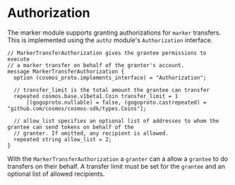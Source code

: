 # Authorization

The marker module supports granting authorizations for `marker` transfers.  This is implemented using
the `authz` module's `Authorization` interface.

```
// MarkerTransferAuthorization gives the grantee permissions to execute
// a marker transfer on behalf of the granter's account.
message MarkerTransferAuthorization {
  option (cosmos_proto.implements_interface) = "Authorization";

  // transfer_limit is the total amount the grantee can transfer
  repeated cosmos.base.v1beta1.Coin transfer_limit = 1
      [(gogoproto.nullable) = false, (gogoproto.castrepeated) = "github.com/cosmos/cosmos-sdk/types.Coins"];

  // allow_list specifies an optional list of addresses to whom the grantee can send tokens on behalf of the
  // granter. If omitted, any recipient is allowed.
  repeated string allow_list = 2;
}
```

With the `MarkerTransferAuthorization` a `granter` can a allow a `grantee` to do transfers on their behalf.
A transfer limit must be set for the `grantee` and an optional list of allowed recipients.